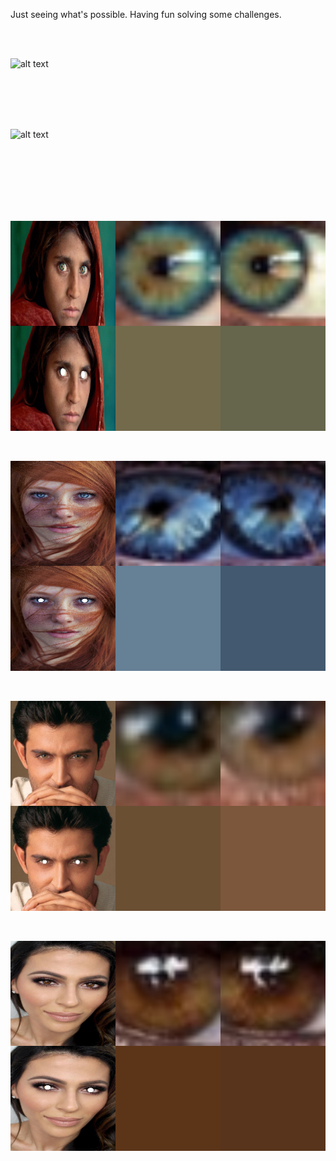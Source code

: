 
Just seeing what's possible. Having fun solving some challenges.

<br>
<br>

![alt text](https://raw.githubusercontent.com/tjbergstrom/eye-gaze-tracking/master/vids/save4.gif)

<br>
<br>
<br>
<br>

![alt text](https://raw.githubusercontent.com/tjbergstrom/eye-gaze-tracking/master/vids/save15.gif)

<br>
<br>
<br>
<br>
<br>
<br>

![alt text](https://raw.githubusercontent.com/tjbergstrom/eye-gaze-tracking/master/images/tmp_0.png)

<br>

![alt text](https://raw.githubusercontent.com/tjbergstrom/eye-gaze-tracking/master/images/tmp_1.png)

<br>

![alt text](https://raw.githubusercontent.com/tjbergstrom/eye-gaze-tracking/master/images/tmp_2.png)

<br>

![alt text](https://raw.githubusercontent.com/tjbergstrom/eye-gaze-tracking/master/images/tmp_3.png)




